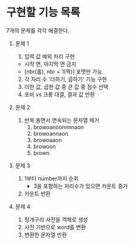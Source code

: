 # 구현할 기능 목록

7개의 문제를 각각 해결한다.

1. 문제 1

   1. 입력 값 예외 처리 구현

   - 시작 면, 마지막 면 금지
   - [nbr(홀), nbr + 1(짝)] 포맷만 가능

   2. 각 자리 수 '더하기, 곱하기' 기능 구현
   3. 더한 값, 곱한 값 중 큰 값 중 점수 선택
   4. 포비 vs 크롱 대결, 결과 값 반환

2. 문제 2

   1. 반복 돌면서 연속되는 문자열 제거
      1. browoanoommnaon
      2. browoannaon
      3. browoaaon
      4. browoon
      5. brown

3. 문제 3

   1. 1부터 number까지 순회
      - 3을 포함하는 자리수가 있으면 카운트 증가
   2. 카운트 반환

4. 문제 4
   1. 청개구리 사전을 객체로 생성
   2. 사전 기반으로 word를 변환
   3. 변환한 문자열 반환
